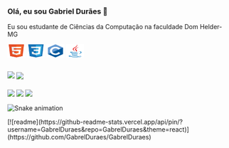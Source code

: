 ### Olá, eu sou Gabriel Durães 👋
Eu sou estudante de Ciências da Computação na faculdade Dom Helder-MG
<div style="display: inline_block">
  <img align="center" alt="HTML-Icon" height="30" width="40" src="https://raw.githubusercontent.com/devicons/devicon/master/icons/html5/html5-original.svg">
  <img align="center" alt="CSS-Icon" height="30" width="40" src="https://raw.githubusercontent.com/devicons/devicon/master/icons/css3/css3-original.svg">
  <img align="center" alt="C-Icon" height="30" width="40" src="https://github.com/devicons/devicon/blob/master/icons/c/c-original.svg">
  <img align="center" alt="Java-Icon" height="30" width="40" src="https://raw.githubusercontent.com/devicons/devicon/master/icons/java/java-original.svg">
</div>
<div><br>
  <p>
    &nbsp;<img align="center" src="https://github-readme-stats.vercel.app/api?username=GabrelDuraes&show_icons=true&locale=en&theme=dark"/>
    <img align="left" src="https://github-readme-stats.vercel.app/api/top-langs?username=GabrelDuraes&show_icons=true&locale=en&layout=compact&theme=dark"/>
  </p>
  
</div>

###
  
<div> 
  <a href="https://www.instagram.com/GabrelDuraes/" target="_blank"><img src="https://img.shields.io/badge/-Instagram-%23E4405F?style=for-the-badge&logo=instagram&logoColor=white" target="_blank"></a>
  <a href = "mailto:gabrielduraes90929@gmail.com"><img src="https://img.shields.io/badge/-Gmail-%23333?style=for-the-badge&logo=gmail&logoColor=white" target="_blank"></a>
  <a href="https://www.linkedin.com/in/gabriel-duraes-7846a4271/" target="_blank"><img src="https://img.shields.io/badge/-LinkedIn-%230077B5?style=for-the-badge&logo=linkedin&logoColor=white" target="_blank"></a> 

  ![Snake animation](https://github.com/GabrelDuraes/GabrelDuraes/blob/output/github-contribution-grid-snake.svg)
    
</div>
  [![readme](https://github-readme-stats.vercel.app/api/pin/?username=GabrelDuraes&repo=GabrelDuraes&theme=react)](https://github.com/GabrelDuraes/GabrelDuraes)

